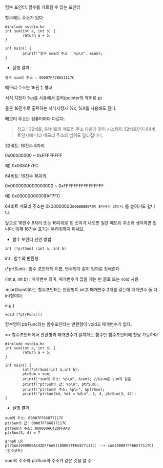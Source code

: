 험수 포인터: 함수를 가르킬 수 있는 포인터

함수에도 주소가 있다

```
#include <stdio.h>
int sum(int a, int b) { 
        return a + b;
} 

int main() { 
        printf("함수 sum의 주소 : %p\n", &sum);
}
```

- 실행 결과
```
함수 sum의 주소 : 00007FF78651117C
```

메모리 주소는 16진수 형태

서식 지정자 %p를 사용해서 출력(pointer의 약어로 p)

물론 16진수로 출력하는 서식지정자 %x, %X를 사용해도 된다. 

메모리 주소는 컴퓨터마다 다르다. 


> 참고 | 32비트, 64비트와 메모리 주소
다음과 같이 시스템이 32비트인지 64비트인지에 따라 메모리 주소의 범위도 달라집니다.

32비트: 16진수 8자리

0x00000000 ~ 0xFFFFFFFF

예) 0x008AF7FC

64비트: 16진수 16자리

0x0000000000000000 ~ 0xFFFFFFFFFFFFFFFF

예) 0x00000000008AF7FC

64비트 메모리 주소는 0x00000000`00000000처럼 8자리씩 끊어서 `를 붙이기도 합니다.

앞으로 16진수 8자리 또는 16자리로 된 숫자가 나오면 일단 메모리 주소라 생각하면 됩니다. 이제 16진수 표기는 두려워하지 마세요.



- 함수 포인터 선언 방법

```
int (*prtSum) (int a, int b)
```

int : 함수의 반환형

(*prtSum) : 함수 포인터의 이름, 변수명과 같이 임의로 정해준다

(int a, int b) : 매개변수 의미, 매개변수가 없을 때는 빈 괄호 또는 void 사용

=> prtSum이라는 함수포인터는 반환형이 int고 매개변수 2개를 갖는데 매개변수 둘 다 int형이다.

e.g.)
```
void (*ptrFunc)()
```

함수명이 ptrFunc라는 함수포인터는 반환형이 void고 매개변수가 없다. 

=> 함수포인터에서 반환형과 매개변수가 일치하는 함수만 함수포인터에 할당 가능하다

```
#include <stdio.h>
int sum(int a, int b) { 
        return a + b;
}

int main() {
        int(*ptrSum)(int a,int b); 
        ptrSum = sum; 
        printf("sum의 주소: %p\n", &sum); //&sum은 sum과 같음 
        printf("ptrSum의 값: %p\n", ptrSum);
        printf("ptrSum의 주소: %p\n", &ptrSum);
        printf("ptrSum(%d, %d) = %d\n", 3, 4, ptrSum(3, 4));
}
```

- 실행 결과
```
sum의 주소: 00007FF66877117C
ptrSum의 값: 00007FF66877117C
ptrSum의 주소: 000000AC42DFFAA8
ptrSum(3, 4) = 7
```

```mermaid
graph LR
ptrSum(000000AC42DFFAA8)[00007FF66877117C] --> sum(00007FF66877117C)[함수코드]
```

sum의 주소와 ptrSum의 주소가 같은 것을 알 수 
